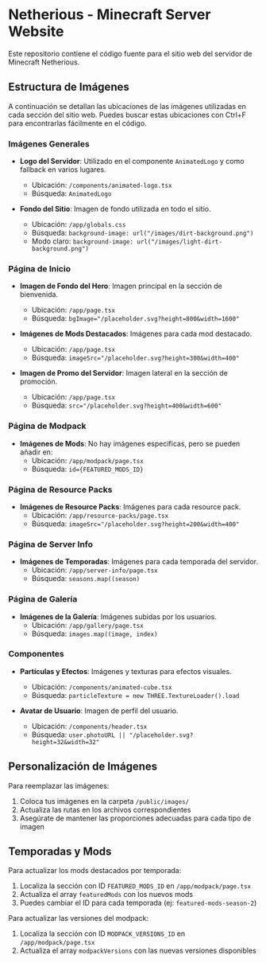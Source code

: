 # Netherious - Minecraft Server Website

Este repositorio contiene el código fuente para el sitio web del servidor de Minecraft Netherious.

## Estructura de Imágenes

A continuación se detallan las ubicaciones de las imágenes utilizadas en cada sección del sitio web. Puedes buscar estas ubicaciones con Ctrl+F para encontrarlas fácilmente en el código.

### Imágenes Generales

- **Logo del Servidor**: Utilizado en el componente `AnimatedLogo` y como fallback en varios lugares.
  - Ubicación: `/components/animated-logo.tsx`
  - Búsqueda: `AnimatedLogo`

- **Fondo del Sitio**: Imagen de fondo utilizada en todo el sitio.
  - Ubicación: `/app/globals.css`
  - Búsqueda: `background-image: url("/images/dirt-background.png")`
  - Modo claro: `background-image: url("/images/light-dirt-background.png")`

### Página de Inicio

- **Imagen de Fondo del Hero**: Imagen principal en la sección de bienvenida.
  - Ubicación: `/app/page.tsx`
  - Búsqueda: `bgImage="/placeholder.svg?height=800&width=1600"`

- **Imágenes de Mods Destacados**: Imágenes para cada mod destacado.
  - Ubicación: `/app/page.tsx`
  - Búsqueda: `imageSrc="/placeholder.svg?height=300&width=400"`

- **Imagen de Promo del Servidor**: Imagen lateral en la sección de promoción.
  - Ubicación: `/app/page.tsx`
  - Búsqueda: `src="/placeholder.svg?height=400&width=600"`

### Página de Modpack

- **Imágenes de Mods**: No hay imágenes específicas, pero se pueden añadir en:
  - Ubicación: `/app/modpack/page.tsx`
  - Búsqueda: `id={FEATURED_MODS_ID}`

### Página de Resource Packs

- **Imágenes de Resource Packs**: Imágenes para cada resource pack.
  - Ubicación: `/app/resource-packs/page.tsx`
  - Búsqueda: `imageSrc="/placeholder.svg?height=200&width=400"`

### Página de Server Info

- **Imágenes de Temporadas**: Imágenes para cada temporada del servidor.
  - Ubicación: `/app/server-info/page.tsx`
  - Búsqueda: `seasons.map((season)`

### Página de Galería

- **Imágenes de la Galería**: Imágenes subidas por los usuarios.
  - Ubicación: `/app/gallery/page.tsx`
  - Búsqueda: `images.map((image, index)`

### Componentes

- **Partículas y Efectos**: Imágenes y texturas para efectos visuales.
  - Ubicación: `/components/animated-cube.tsx`
  - Búsqueda: `particleTexture = new THREE.TextureLoader().load`

- **Avatar de Usuario**: Imagen de perfil del usuario.
  - Ubicación: `/components/header.tsx`
  - Búsqueda: `user.photoURL || "/placeholder.svg?height=32&width=32"`

## Personalización de Imágenes

Para reemplazar las imágenes:

1. Coloca tus imágenes en la carpeta `/public/images/`
2. Actualiza las rutas en los archivos correspondientes
3. Asegúrate de mantener las proporciones adecuadas para cada tipo de imagen

## Temporadas y Mods

Para actualizar los mods destacados por temporada:

1. Localiza la sección con ID `FEATURED_MODS_ID` en `/app/modpack/page.tsx`
2. Actualiza el array `featuredMods` con los nuevos mods
3. Puedes cambiar el ID para cada temporada (ej: `featured-mods-season-2`)

Para actualizar las versiones del modpack:

1. Localiza la sección con ID `MODPACK_VERSIONS_ID` en `/app/modpack/page.tsx`
2. Actualiza el array `modpackVersions` con las nuevas versiones disponibles

